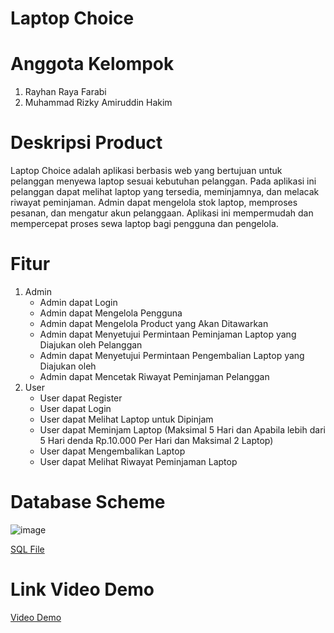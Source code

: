 # Laptop Choice

# Anggota Kelompok
1. Rayhan Raya Farabi
2. Muhammad Rizky Amiruddin Hakim

# Deskripsi Product
Laptop Choice adalah aplikasi berbasis web yang bertujuan untuk pelanggan menyewa laptop sesuai kebutuhan pelanggan. Pada aplikasi ini pelanggan dapat melihat laptop yang tersedia, meminjamnya, dan melacak riwayat peminjaman. Admin dapat mengelola stok laptop, memproses pesanan, dan mengatur akun pelanggaan. Aplikasi ini mempermudah dan mempercepat proses sewa laptop bagi pengguna dan pengelola.

# Fitur
1. Admin 
    - Admin dapat Login
    - Admin dapat Mengelola Pengguna
    - Admin dapat Mengelola Product yang Akan Ditawarkan
    - Admin dapat Menyetujui Permintaan Peminjaman Laptop yang Diajukan oleh Pelanggan
    - Admin dapat Menyetujui Permintaan Pengembalian Laptop yang Diajukan oleh 
    - Admin dapat Mencetak Riwayat Peminjaman Pelanggan
2. User
    - User dapat Register
    - User dapat Login
    - User dapat Melihat Laptop untuk Dipinjam
    - User dapat Meminjam Laptop (Maksimal 5 Hari dan Apabila lebih dari 5 Hari denda Rp.10.000 Per Hari dan Maksimal 2 Laptop)
    - User dapat Mengembalikan Laptop
    - User dapat Melihat Riwayat Peminjaman Laptop

# Database Scheme
![image](https://github.com/user-attachments/assets/21bbf8b6-5842-4a4f-8427-66ad92782f55)

[SQL File](https://drive.google.com/file/d/1jny_kAUxIN-Ncx81YVChbdKY055oh0P4/view?usp=sharing)

# Link Video Demo
[Video Demo](https://drive.google.com/file/d/1Fkr1S00mme3LYvJiIOwuW-wZE3DP1aYK/view?usp=sharing)
